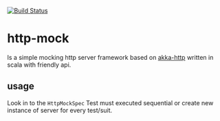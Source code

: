 [![Build Status](https://travis-ci.org/btomala/http-mock.svg?branch=master)](https://travis-ci.org/btomala/http-mock)

# http-mock

Is a simple mocking http server framework based on [akka-http](akka.io) written in scala with friendly api.

## usage 

Look in to the `HttpMockSpec`
Test must executed sequential or create new instance of server for every test/suit.

